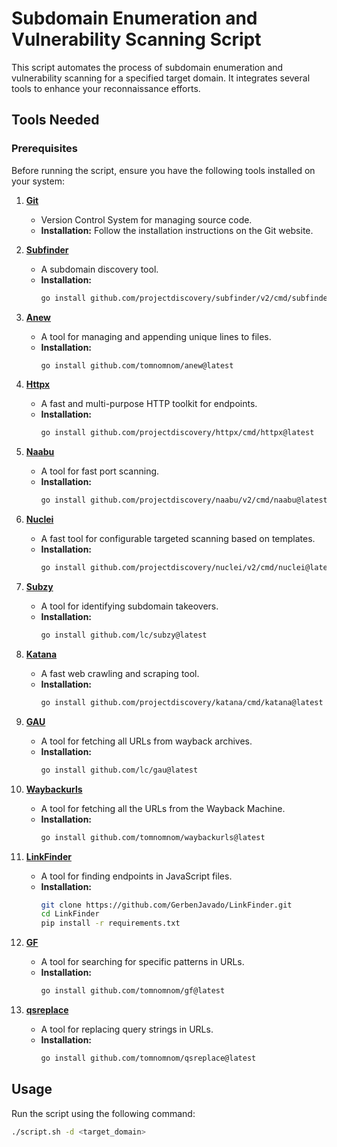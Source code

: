 # Subdomain Enumeration and Vulnerability Scanning Script

This script automates the process of subdomain enumeration and vulnerability scanning for a specified target domain. It integrates several tools to enhance your reconnaissance efforts.

## Tools Needed

### Prerequisites

Before running the script, ensure you have the following tools installed on your system:

1. **[Git](https://git-scm.com/downloads)**
   - Version Control System for managing source code.
   - **Installation:** Follow the installation instructions on the Git website.

2. **[Subfinder](https://github.com/projectdiscovery/subfinder)**
   - A subdomain discovery tool.
   - **Installation:** 
     ```bash
     go install github.com/projectdiscovery/subfinder/v2/cmd/subfinder@latest
     ```

3. **[Anew](https://github.com/tomnomnom/anew)**
   - A tool for managing and appending unique lines to files.
   - **Installation:**
     ```bash
     go install github.com/tomnomnom/anew@latest
     ```

4. **[Httpx](https://github.com/projectdiscovery/httpx)**
   - A fast and multi-purpose HTTP toolkit for endpoints.
   - **Installation:**
     ```bash
     go install github.com/projectdiscovery/httpx/cmd/httpx@latest
     ```

5. **[Naabu](https://github.com/projectdiscovery/naabu)**
   - A tool for fast port scanning.
   - **Installation:**
     ```bash
     go install github.com/projectdiscovery/naabu/v2/cmd/naabu@latest
     ```

6. **[Nuclei](https://github.com/projectdiscovery/nuclei)**
   - A fast tool for configurable targeted scanning based on templates.
   - **Installation:**
     ```bash
     go install github.com/projectdiscovery/nuclei/v2/cmd/nuclei@latest
     ```

7. **[Subzy](https://github.com/lc/subzy)**
   - A tool for identifying subdomain takeovers.
   - **Installation:**
     ```bash
     go install github.com/lc/subzy@latest
     ```

8. **[Katana](https://github.com/projectdiscovery/katana)**
   - A fast web crawling and scraping tool.
   - **Installation:**
     ```bash
     go install github.com/projectdiscovery/katana/cmd/katana@latest
     ```

9. **[GAU](https://github.com/lc/gau)**
   - A tool for fetching all URLs from wayback archives.
   - **Installation:**
     ```bash
     go install github.com/lc/gau@latest
     ```

10. **[Waybackurls](https://github.com/tomnomnom/waybackurls)**
    - A tool for fetching all the URLs from the Wayback Machine.
    - **Installation:**
      ```bash
      go install github.com/tomnomnom/waybackurls@latest
      ```

11. **[LinkFinder](https://github.com/GerbenJavado/LinkFinder)**
    - A tool for finding endpoints in JavaScript files.
    - **Installation:**
      ```bash
      git clone https://github.com/GerbenJavado/LinkFinder.git
      cd LinkFinder
      pip install -r requirements.txt
      ```

12. **[GF](https://github.com/tomnomnom/gf)**
    - A tool for searching for specific patterns in URLs.
    - **Installation:**
      ```bash
      go install github.com/tomnomnom/gf@latest
      ```

13. **[qsreplace](https://github.com/tomnomnom/qsreplace)**
    - A tool for replacing query strings in URLs.
    - **Installation:**
      ```bash
      go install github.com/tomnomnom/qsreplace@latest
      ```

## Usage

Run the script using the following command:

```bash
./script.sh -d <target_domain> 
